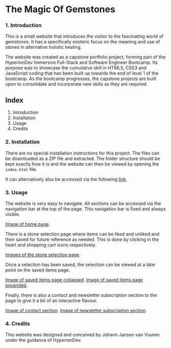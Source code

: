 # The Magic Of Gemstones

### 1. Introduction

This is a small website that introduces the visitor to the fascinating world of gemstones. It has a specifically esoteric focus on the meaning and use of stones in alternative holistic healing.

The website was created as a capstone portfolio project, forming part of the HyperionDev Immersive Full-Stack and Software Engineer Bootcamp. Its purpose was to showcase the cumulative skill in HTML5, CSS3 and JavaScript coding that has been built up towards the end of level 1 of the bootcamp. As the bootcamp progresses, the capstone projects are built upon to consolidate and incorporate new skills as they are required.

## Index
1. Introduction
2. Installation
3. Usage
4. Credits

### 2. Installation

There are no special installation instructions for this project. The files can be downloaded as a ZIP file and extracted. The folder structure should be kept exactly how it is and the website can then be viewed by opening the `index.html` file.

It can alternatively also be accessed via the following [link](https://johannjvanvuuren.github.io/magic-of-gemstones/).

### 3. Usage

The website is very easy to navigate. All sections can be accessed via the navigation bar at the top of the page. This navigation bar is fixed and always visible.

[Image of home page](./images/readme-images/home-page.png).

There is a stone selection page where items can be liked and unliked and then saved for future reference as needed. This is done by clicking in the heart and shopping cart icons respectively.

[Images of the stone selection page](./images/readme-images/selection-page.png).

Once a selection has been saved, the selection can be viewed at a later point on the saved items page.

[Image of saved items page collapsed](./images/readme-images/saved-items-page.png).
[Image of saved items page expanded](./images/readme-images/saved-items-page2.png).

Finally, there is also a contact and newsletter subscription section to the page to give it a bit of an interactive flavour.

[Image of contact section](./images/readme-images/contact-page.png).
[Image of newsletter subscription section](./images/readme-images/newsletter-section.png).

### 4. Credits

This website was designed and conceived by Johann Jansen van Vuuren under the guidance of HyperionDev.
